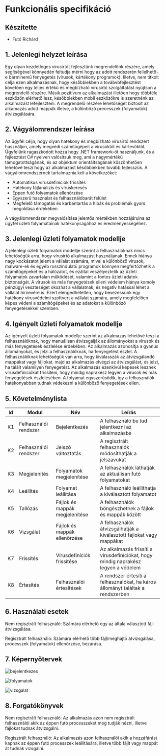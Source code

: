 # Funkcionális specifikáció

## Készítette

- Futó Richárd

## 1. Jelenlegi helyzet leírása

Egy olyan kezdetleges vírusirtót fejlesztünk megrendelőnk részére, amely segítségével könnyedén feltudja mérni hogy az adott rendszerén fellelhető-e bárminemű fenyegetés (vírusok, kártékony programok). Illetve, nem titkolt célja ezen alkalmazásnak, hogy későbbiekben a továbvbfejlesztést követően egy teljes értékű és megbízható vírusirtó szolgáltatást nyújtson a megrendelő részére. Másik pozitívum az alkalmazást illetően hogy többféle eszközön elérhető lesz, későbbiekben mobil eszközökre is szeretnénk az alkalmazást lefejleszteni. A megrendelő részére lehetőséget biztosít az alkamazás adott mappák illetve, a különböző precesszek (folyamatok) átvizsgálására.

## 2. Vágyálomrendszer leírása

Az ügyfél célja, hogy olyan hatékony és megbízható vírusirtó rendszert használjon, amely megvédi számítógépeit a vírusoktól és kártevőktől. Ügyfelünk ragaszkodott hozzá hogy .NET framework-öt használjunk, és a fejlesztést C# nyelven valósítsuk meg, ami a nagymértékű támogatottságának, és az objektum orientáltságának köszönhetően lehetővé teszi hogy az alkalmazást későbbiekben tovább fejlesszük. A vágyálomrendszernek tartalmaznia kell a következőket:

 - Automatikus vírusdefiníciók frissítés
 - Hatékony fájlanalízis és víruskeresés
 - Éppen futó folyamatok ellenőrzése
 - Egyszerű használat és felhasználóbarát felület
 - Megfelelő támogatás és karbantartás a hibák és problémák gyors megoldása érdekében

A vágyálomrendszer megvalósítása jelentős mértékben hozzájárulna az ügyfél üzleti folyamatainak hatékonyságához és eredményességéhez.

## 3. Jelenlegi üzleti folyamatok modellje

A jelenlegi üzleti folyamatok modellje szerint a felhasználóknak nincs lehetőségük arra, hogy vírusirtó alkalmazást használjanak. Ennek hiánya nagy kockázatot jelent a vállalat számára, mivel a különböző vírusok, malware-ek és egyéb rosszindulatú programok könnyen megfertőzhetik a számítógépeket és a hálózatot, és ezáltal veszélyeztetik az üzleti folyamatok zavartalan működését, valamint a fontos üzleti adatok biztonságát. A vírusok és más fenyegetések elleni védelem hiánya komoly pénzügyi veszteséget okozhat a vállalatnak, és negatív hatással lehet a vállalat hírnevére is. Ezért elengedhetetlen, hogy bevezessünk egy hatékony vírusvédelmi szoftvert a vállalat számára, amely megfelelően képes védeni a számítógépeket és az adatokat a különböző fenyegetésekkel szemben.

## 4. Igényelt üzleti folyamatok modellje

Az igényelt üzleti folyamatok modellje szerint az alkalmazás lehetővé teszi a felhasználóknak, hogy manuálisan átvizsgálják az állományokat a vírusok és más fenyegetések észlelése érdekében. Az alkalmazás azonosítja a gyanús állományokat, és jelzi a felhasználóknak, ha fenyegetést észlel. A felhasználóknak lehetőségük van arra, hogy kiválasszák az átvizsgálandó mappákat vagy fájlokat, majd az alkalmazás elvégzi az átvizsgálást, és jelzi, ha talált valamilyen fenyegetést. Az alkalmazás ezenkívül képesek lesznek vírusdefiníciókat frissíteni, hogy mindig naprakész legyen a vírusok és más fenyegetések észlelésében. A folyamat egyszerűsödik, így a felhasználók hatékonyabban tudnak védekezni a különböző fenyegetések ellen.

## 5. Követelménylista

| Id | Modul | Név | Leírás |
| :---: | --- | --- | --- |
| K1 | Felhasználói rendszer | Bejelentkezés | A felhasználó be tud jelentkezni az alkalmazásba |
| K2 | Felhasználói rendszer | Jelszó változtatás | A regisztrált felhasználók módosíthatják a jelszavukat |
| K3 | Megjelenítés | Folyamatok megjelenítése | A felhasználók láthatják az aktuálisan futó folyamatokat |
| K4 | Leállítás | Folyamat leállítása | A felhasználó leállíthatja a kiválasztott folyamatot |
| K5 | Tallózás | Fájlok és mappák megjelenítése | A felhasználók böngészhetnek a fájlok és mappák között |
| K6 | Vizsgálat | Fájlok és mappák ellenőrzése | A felhasználók átvizsgálhatják a kiválasztott fájlokat vagy mappákat |
| K7 | Frissítés | Vírusdefiníciók frissítése | Az alkalmazás frissíti a vírusdefiníciókat, hogy mindig naprakész legyen a védelem |
| K8 | Értesítés | Felhasználói értesítések | A rendszer értesíti a felhasználókat, ha káros állományt találtak a rendszerben |

## 6. Használati esetek

Nem regisztrált felhasználó: Számára elérhető egy az általa választott fájl átvizsgálása.

Regisztrált felhasználó: Számára elérhető több fájl/meghajtó átvizsgálása, processzek (folyamatok) ellenőrzése, bezárása.

## 7. Képernyőtervek

![bejelentkezes](https://i.imgur.com/hbYxX31.png)

![folyamatok](https://i.imgur.com/kELBanF.png)

![vizsgalat](https://i.imgur.com/ZFkC88p.png)

## 8. Forgatókönyvek

Nem regisztrált felhasználó: Az alkalmazás azon nem regisztrált felhasználói akik az éppen futó processzeket meg tudják nézni, illetve fájlokat tudnak átvizsgálni.

Regisztrált felhasználó: Az alkalmazás azon felhasználói akik a hozzáfárást kapnak az éppen futó processzek leállítására, illetve több fájlt vagy mappát át tudnak vizsgálni.
